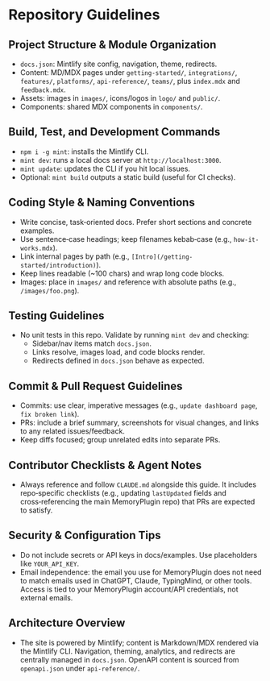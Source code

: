 # Repository Guidelines

## Project Structure & Module Organization
- `docs.json`: Mintlify site config, navigation, theme, redirects.
- Content: MD/MDX pages under `getting-started/`, `integrations/`, `features/`, `platforms/`, `api-reference/`, `teams/`, plus `index.mdx` and `feedback.mdx`.
- Assets: images in `images/`, icons/logos in `logo/` and `public/`.
- Components: shared MDX components in `components/`.

## Build, Test, and Development Commands
- `npm i -g mint`: installs the Mintlify CLI.
- `mint dev`: runs a local docs server at `http://localhost:3000`.
- `mint update`: updates the CLI if you hit local issues.
- Optional: `mint build` outputs a static build (useful for CI checks).

## Coding Style & Naming Conventions
- Write concise, task‑oriented docs. Prefer short sections and concrete examples.
- Use sentence‑case headings; keep filenames kebab‑case (e.g., `how-it-works.mdx`).
- Link internal pages by path (e.g., `[Intro](/getting-started/introduction)`).
- Keep lines readable (~100 chars) and wrap long code blocks.
- Images: place in `images/` and reference with absolute paths (e.g., `/images/foo.png`).

## Testing Guidelines
- No unit tests in this repo. Validate by running `mint dev` and checking:
  - Sidebar/nav items match `docs.json`.
  - Links resolve, images load, and code blocks render.
  - Redirects defined in `docs.json` behave as expected.

## Commit & Pull Request Guidelines
- Commits: use clear, imperative messages (e.g., `update dashboard page`, `fix broken link`).
- PRs: include a brief summary, screenshots for visual changes, and links to any related issues/feedback.
- Keep diffs focused; group unrelated edits into separate PRs.

## Contributor Checklists & Agent Notes
- Always reference and follow `CLAUDE.md` alongside this guide. It includes repo‑specific checklists (e.g., updating `lastUpdated` fields and cross‑referencing the main MemoryPlugin repo) that PRs are expected to satisfy.

## Security & Configuration Tips
- Do not include secrets or API keys in docs/examples. Use placeholders like `YOUR_API_KEY`.
- Email independence: the email you use for MemoryPlugin does not need to match emails used in ChatGPT, Claude, TypingMind, or other tools. Access is tied to your MemoryPlugin account/API credentials, not external emails.

## Architecture Overview
- The site is powered by Mintlify; content is Markdown/MDX rendered via the Mintlify CLI. Navigation, theming, analytics, and redirects are centrally managed in `docs.json`. OpenAPI content is sourced from `openapi.json` under `api-reference/`.
